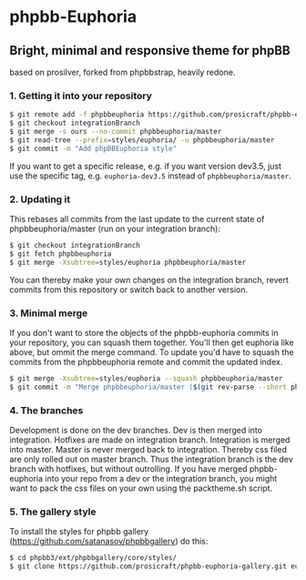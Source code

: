 # phpbb-Euphoria
## Bright, minimal and responsive theme for phpBB
based on prosilver, forked from phpbbstrap, heavily redone.  

### 1. Getting it into your repository
```bash
$ git remote add -f phpbbeuphoria https://github.com/prosicraft/phpbb-euphoria.git
$ git checkout integrationBranch
$ git merge -s ours --no-commit phpbbeuphoria/master
$ git read-tree --prefix=styles/euphoria/ -u phpbbeuphoria/master
$ git commit -m "Add phpBBEuphoria style"
```
If you want to get a specific release, e.g. if you want version dev3.5, just use the specific tag, e.g. `euphoria-dev3.5` instead of `phpbbeuphoria/master`.

### 2. Updating it
This rebases all commits from the last update to the current state of phpbbeuphoria/master (run on your integration branch):
```bash
$ git checkout integrationBranch
$ git fetch phpbbeuphoria
$ git merge -Xsubtree=styles/euphoria phpbbeuphoria/master
```
You can thereby make your own changes on the integration branch, revert commits from this repository or switch back to another version.

### 3. Minimal merge

If you don't want to store the objects of the phpbb-euphoria commits in your repository, you can squash them together. You'll then get euphoria like above, but ommit the merge command. To update you'd have to squash the commits from the phpbbeuphoria remote and commit the updated index.
```bash
$ git merge -Xsubtree=styles/euphoria --squash phpbbeuphoria/master
$ git commit -m "Merge phpbbeuphoria/master ($(git rev-parse --short phpbbeuphoria/master))"
```

### 4. The branches
Development is done on the dev branches. Dev is then merged into integration. Hotfixes are made on integration branch. Integration is merged into master. Master is never merged back to integration. Thereby css filed are only rolled out on master branch. Thus the integration branch is the dev branch with hotfixes, but without outrolling.
If you have merged phpbb-euphoria into your repo from a dev or the integration branch, you might want to pack the css files on your own using the packtheme.sh script.

### 5. The gallery style
To install the styles for phpbb gallery (https://github.com/satanasov/phpbbgallery) do this:
```bash
$ cd phpbb3/ext/phpbbgallery/core/styles/
$ git clone https://github.com/prosicraft/phpbb-euphoria-gallery.git euphoria/
```